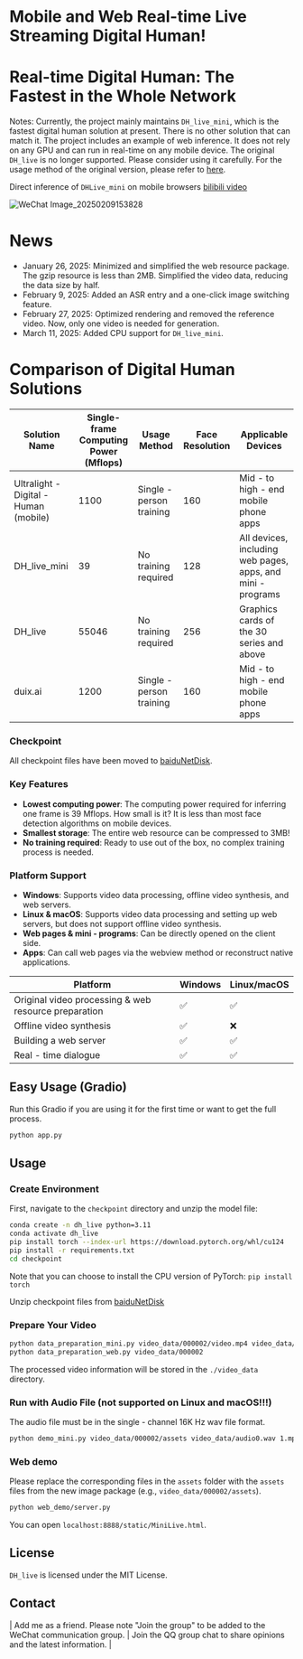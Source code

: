 # Mobile and Web Real-time Live Streaming Digital Human! 
# Real-time Digital Human: The Fastest in the Whole Network

Notes: Currently, the project mainly maintains `DH_live_mini`, which is the fastest digital human solution at present. There is no other solution that can match it. The project includes an example of web inference. It does not rely on any GPU and can run in real-time on any mobile device. The original `DH_live` is no longer supported. Please consider using it carefully. For the usage method of the original version, please refer to [here](https://github.com/kleinlee/DH_live/blob/main/README_DH_live.md).

Direct inference of `DHLive_mini` on mobile browsers [bilibili video](https://www.bilibili.com/video/BV1UgFFeKEpp)

![WeChat Image_20250209153828](https://github.com/user-attachments/assets/32650fac-3885-4c98-886f-66258ef891a7)

# News
- January 26, 2025: Minimized and simplified the web resource package. The gzip resource is less than 2MB. Simplified the video data, reducing the data size by half.
- February 9, 2025: Added an ASR entry and a one-click image switching feature.
- February 27, 2025: Optimized rendering and removed the reference video. Now, only one video is needed for generation.
- March 11, 2025: Added CPU support for `DH_live_mini`.

# Comparison of Digital Human Solutions

| Solution Name | Single-frame Computing Power (Mflops) | Usage Method | Face Resolution | Applicable Devices |
| --- | --- | --- | --- | --- |
| Ultralight - Digital - Human (mobile) | 1100 | Single - person training | 160 | Mid - to high - end mobile phone apps |
| DH_live_mini | 39 | No training required | 128 | All devices, including web pages, apps, and mini - programs |
| DH_live | 55046 | No training required | 256 | Graphics cards of the 30 series and above |
| duix.ai | 1200 | Single - person training | 160 | Mid - to high - end mobile phone apps |

### Checkpoint
All checkpoint files have been moved to [baiduNetDisk](https://pan.baidu.com/s/1jH3WrIAfwI3U5awtnt9KPQ?pwd=ynd7).

### Key Features
- **Lowest computing power**: The computing power required for inferring one frame is 39 Mflops. How small is it? It is less than most face detection algorithms on mobile devices.
- **Smallest storage**: The entire web resource can be compressed to 3MB!
- **No training required**: Ready to use out of the box, no complex training process is needed.

### Platform Support
- **Windows**: Supports video data processing, offline video synthesis, and web servers.
- **Linux & macOS**: Supports video data processing and setting up web servers, but does not support offline video synthesis.
- **Web pages & mini - programs**: Can be directly opened on the client side.
- **Apps**: Can call web pages via the webview method or reconstruct native applications.

| Platform | Windows | Linux/macOS |
| --- | --- | --- |
| Original video processing & web resource preparation | ✅ | ✅ |
| Offline video synthesis | ✅ | ❌ |
| Building a web server | ✅ | ✅ |
| Real - time dialogue | ✅ | ✅ |

## Easy Usage (Gradio)
Run this Gradio if you are using it for the first time or want to get the full process.
```bash
python app.py
```

## Usage

### Create Environment
First, navigate to the `checkpoint` directory and unzip the model file:
```bash
conda create -n dh_live python=3.11
conda activate dh_live
pip install torch --index-url https://download.pytorch.org/whl/cu124
pip install -r requirements.txt
cd checkpoint
```
Note that you can choose to install the CPU version of PyTorch: `pip install torch`

Unzip checkpoint files from [baiduNetDisk](https://pan.baidu.com/s/1jH3WrIAfwI3U5awtnt9KPQ?pwd=ynd7)

### Prepare Your Video
```bash
python data_preparation_mini.py video_data/000002/video.mp4 video_data/000002
python data_preparation_web.py video_data/000002
```
The processed video information will be stored in the `./video_data` directory.

### Run with Audio File (not supported on Linux and macOS!!!)
The audio file must be in the single - channel 16K Hz wav file format.
```bash
python demo_mini.py video_data/000002/assets video_data/audio0.wav 1.mp4
```

### Web demo
Please replace the corresponding files in the `assets` folder with the `assets` files from the new image package (e.g., `video_data/000002/assets`).
```bash
python web_demo/server.py
```
You can open `localhost:8888/static/MiniLive.html`.

## License
`DH_live` is licensed under the MIT License.

## Contact
| Add me as a friend. Please note "Join the group" to be added to the WeChat communication group. | Join the QQ group chat to share opinions and the latest information. |

